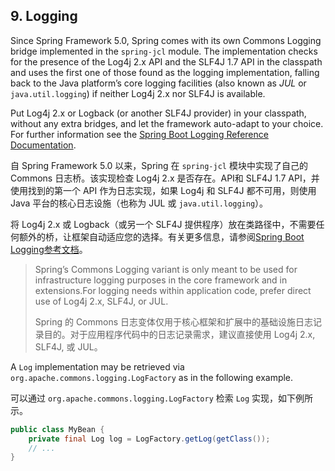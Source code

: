 ## 9. Logging

Since Spring Framework 5.0, Spring comes with its own Commons Logging bridge implemented in the `spring-jcl` module. The implementation checks for the presence of the Log4j 2.x API and the SLF4J 1.7 API in the classpath and uses the first one of those found as the logging implementation, falling back to the Java platform’s core logging facilities (also known as *JUL* or `java.util.logging`) if neither Log4j 2.x nor SLF4J is available.

Put Log4j 2.x or Logback (or another SLF4J provider) in your classpath, without any extra bridges, and let the framework auto-adapt to your choice. For further information see the [Spring Boot Logging Reference Documentation](https://docs.spring.io/spring-boot/docs/current/reference/htmlsingle/#boot-features-logging).

自 Spring Framework 5.0 以来，Spring 在 `spring-jcl` 模块中实现了自己的 Commons 日志桥。该实现检查 Log4j 2.x 是否存在。API和 SLF4J 1.7 API，并使用找到的第一个 API 作为日志实现，如果 Log4j 和 SLF4J 都不可用，则使用 Java 平台的核心日志设施（也称为 JUL 或 `java.util.logging`）。

将 Log4j  2.x 或 Logback（或另一个 SLF4J 提供程序）放在类路径中，不需要任何额外的桥，让框架自动适应您的选择。有关更多信息，请参阅[Spring Boot Logging参考文档](https://docs.spring.io/spring-boot/docs/current/reference/htmlsingle/#boot-features-logging)。

> Spring’s Commons Logging variant is only meant to be used for infrastructure logging purposes in the core framework and in extensions.For logging needs within application code, prefer direct use of Log4j 2.x, SLF4J, or JUL.
>
> Spring 的 Commons 日志变体仅用于核心框架和扩展中的基础设施日志记录目的。对于应用程序代码中的日志记录需求，建议直接使用 Log4j 2.x, SLF4J, 或 JUL。

A `Log` implementation may be retrieved via `org.apache.commons.logging.LogFactory` as in the following example.

可以通过 `org.apache.commons.logging.LogFactory` 检索 `Log` 实现，如下例所示。

```java
public class MyBean {
    private final Log log = LogFactory.getLog(getClass());
    // ...
}
```
